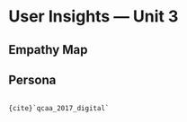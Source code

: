 # User Insights &mdash; Unit 3

## Empathy Map


## Persona


```{admonition} Unit 3 subject matter covered:

{cite}`qcaa_2017_digital`
```